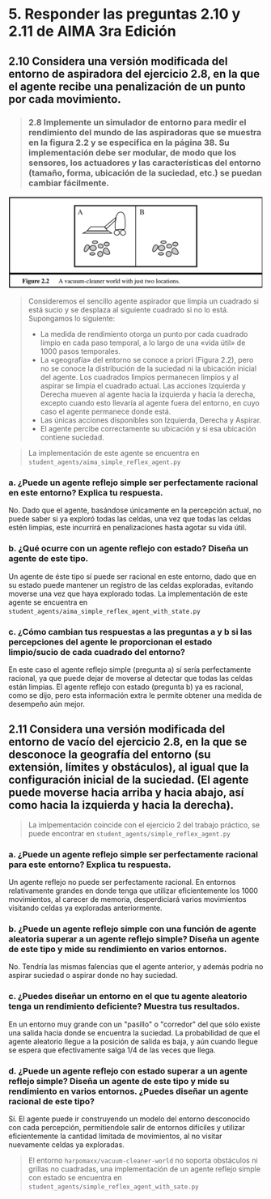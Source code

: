 # 5. Responder las preguntas 2.10 y 2.11 de AIMA 3ra Edición

## 2.10 Considera una versión modificada del entorno de aspiradora del ejercicio 2.8, en la que el agente recibe una penalización de un punto por cada movimiento.

> ### 2.8 Implemente un simulador de entorno para medir el rendimiento del mundo de las aspiradoras que se muestra en la figura 2.2 y se especifica en la página 38. Su implementación debe ser modular, de modo que los sensores, los actuadores y las características del entorno (tamaño, forma, ubicación de la suciedad, etc.) se puedan cambiar fácilmente.

![Figura 2.2](images/Figure%202.2.png)

> Consideremos el sencillo agente aspirador que limpia un cuadrado si está sucio y se desplaza al siguiente cuadrado si no lo está.
> Supongamos lo siguiente:
>
> - La medida de rendimiento otorga un punto por cada cuadrado limpio en cada paso temporal, a lo largo de una «vida útil» de 1000 pasos temporales.
> - La «geografía» del entorno se conoce a priori (Figura 2.2), pero no se conoce la distribución de la suciedad ni la ubicación inicial del agente. Los cuadrados limpios permanecen limpios y al aspirar se limpia el cuadrado actual. Las acciones Izquierda y Derecha mueven al agente hacia la izquierda y hacia la derecha, excepto cuando esto llevaría al agente fuera del entorno, en cuyo caso el agente permanece donde está.
> - Las únicas acciones disponibles son Izquierda, Derecha y Aspirar.
> - El agente percibe correctamente su ubicación y si esa ubicación contiene suciedad.

> La implementación de este agente se encuentra en `student_agents/aima_simple_reflex_agent.py`

### a. ¿Puede un agente reflejo simple ser perfectamente racional en este entorno? Explica tu respuesta.

No. Dado que el agente, basándose únicamente en la percepción actual, no puede saber si ya exploró todas las celdas, una vez que todas las celdas estén limpias, este incurrirá en penalizaciones hasta agotar su vida útil.

### b. ¿Qué ocurre con un agente reflejo con estado? Diseña un agente de este tipo.

Un agente de éste tipo sí puede ser racional en este entorno, dado que en su estado puede mantener un registro de las celdas exploradas, evitando moverse una vez que haya explorado todas.
La implementación de este agente se encuentra en `student_agents/aima_simple_reflex_agent_with_state.py`

### c. ¿Cómo cambian tus respuestas a las preguntas a y b si las percepciones del agente le proporcionan el estado limpio/sucio de cada cuadrado del entorno?

En este caso el agente reflejo simple (pregunta a) sí sería perfectamente racional, ya que puede dejar de moverse al detectar que todas las celdas están limpias.
El agente reflejo con estado (pregunta b) ya es racional, como se dijo, pero esta información extra le permite obtener una medida de desempeño aún mejor.

## 2.11 Considera una versión modificada del entorno de vacío del ejercicio 2.8, en la que se desconoce la geografía del entorno (su extensión, límites y obstáculos), al igual que la configuración inicial de la suciedad. (El agente puede moverse hacia arriba y hacia abajo, así como hacia la izquierda y hacia la derecha).

> La imlpementación coincide con el ejercicio 2 del trabajo práctico, se puede encontrar en `student_agents/simple_reflex_agent.py`

### a. ¿Puede un agente reflejo simple ser perfectamente racional para este entorno? Explica tu respuesta.

Un agente reflejo no puede ser perfectamente racional. En entornos relativamente grandes en donde tenga que utilizar eficientemente los 1000 movimientos, al carecer de memoria, desperdiciará varios movimientos visitando celdas ya exploradas anteriormente.

### b. ¿Puede un agente reflejo simple con una función de agente aleatoria superar a un agente reflejo simple? Diseña un agente de este tipo y mide su rendimiento en varios entornos.

No. Tendría las mismas falencias que el agente anterior, y además podría no aspirar suciedad o aspirar donde no hay suciedad.

### c. ¿Puedes diseñar un entorno en el que tu agente aleatorio tenga un rendimiento deficiente? Muestra tus resultados.

En un entorno muy grande con un "pasillo" o "corredor" del que sólo existe una salida hacia donde se encuentra la suciedad. La probabilidad de que el agente aleatorio llegue a la posición de salida es baja, y aún cuando llegue se espera que efectivamente salga 1/4 de las veces que llega.

### d. ¿Puede un agente reflejo con estado superar a un agente reflejo simple? Diseña un agente de este tipo y mide su rendimiento en varios entornos. ¿Puedes diseñar un agente racional de este tipo?

Sí. El agente puede ir construyendo un modelo del entorno desconocido con cada percepción, permitiendole salir de entornos difíciles y utilizar eficientemente la cantidad limitada de movimientos, al no visitar nuevamente celdas ya exploradas.

> El entorno `harpomaxx/vacuum-cleaner-world` no soporta obstáculos ni grillas no cuadradas, una implementación de un agente reflejo simple con estado se encuentra en `student_agents/simple_reflex_agent_with_sate.py`
